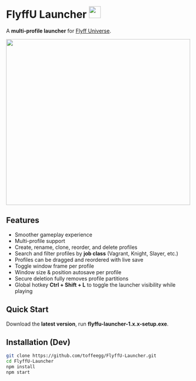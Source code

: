 # FlyffU Launcher <img src="https://github.com/toffeegg/FlyffU-Launcher/blob/main/build-res/icon.png" width="32" height="32" />

A **multi-profile launcher** for [Flyff Universe](https://universe.flyff.com/play). 

<img src="https://github.com/toffeegg/FlyffU-Launcher/blob/main/images/Screenshot%202025-09-21%20165956.png" width="500" height="450" />

## Features
- Smoother gameplay experience
- Multi-profile support
- Create, rename, clone, reorder, and delete profiles
- Search and filter profiles by **job class** (Vagrant, Knight, Slayer, etc.)
- Profiles can be dragged and reordered with live save
- Toggle window frame per profile
- Window size & position autosave per profile
- Secure deletion fully removes profile partitions
- Global hotkey **Ctrl + Shift + L** to toggle the launcher visibility while playing

## Quick Start
Download the **latest version**, run **flyffu-launcher-1.x.x-setup.exe**.

## Installation (Dev)
```bash
git clone https://github.com/toffeegg/FlyffU-Launcher.git
cd FlyffU-Launcher
npm install
npm start
